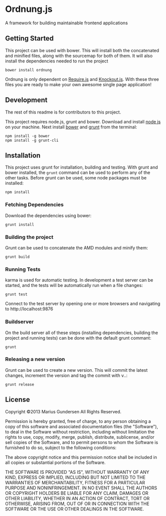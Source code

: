 # Ordnung.js

A framework for building maintainable frontend applications

## Getting Started

This project can be used with bower. This will install both the concatenated and minified files, along with the sourcemap for both of them. It will also install the dependencies needed to run the project

```shell
bower install ordnung
```

Ordnung is only dependent on [Require.js](http://requirejs.org) and [Knockout.js](http://knockoutjs.com). With these three files you are ready to make your own awesome single page application!


## Development

The rest of this readme is for contributors to this project.

This project requires node.js, grunt and bower. Download and install [node js](http://www.nodejs.org) on your machine. Next install [bower](https://github.com/bower/bower) and [grunt](http://gruntjs.com) from the terminal: 

```shell
npm install -g bower
npm install -g grunt-cli
```

## Installation

This project uses grunt for installation, building and testing. With grunt and bower installed, the `grunt` command can be used to perform any of the other tasks. Before grunt can be used, some node packages must be installed:


```shell
npm install
```


### Fetching Dependencies

Download the dependencies using bower:

```shell
grunt install
```

### Building the project

Grunt can be used to concatenate the AMD modules and minify them:

```shell
grunt build
```

### Running Tests

karma is used for automatic testing. In development a test server can be started, and the tests will be automatically run when a file changes:

```shell
grunt test
```

Connect to the test server by opening one or more browsers and navigating to http://localhost:9876

### Buildserver

On the build server all of these steps (installing dependencies, building the project and running tests) can be done with the default grunt commant:


```shell
grunt
```

### Releasing a new version

Grunt can be used to create a new version. This will commit the latest changes, increment the version and tag the commit with v<MAJOR>.<MINOR>.<PATCH>:

```shell
grunt release
```


## License

Copyright ©2013 Marius Gundersen All Rights Reserved.

Permission is hereby granted, free of charge, to any person obtaining a copy of this software and associated documentation files (the "Software"), to deal in the Software without restriction, including without limitation the rights to use, copy, modify, merge, publish, distribute, sublicense, and/or sell copies of the Software, and to permit persons to whom the Software is furnished to do so, subject to the following conditions:

The above copyright notice and this permission notice shall be included in all copies or substantial portions of the Software.

THE SOFTWARE IS PROVIDED "AS IS", WITHOUT WARRANTY OF ANY KIND, EXPRESS OR IMPLIED, INCLUDING BUT NOT LIMITED TO THE WARRANTIES OF MERCHANTABILITY, FITNESS FOR A PARTICULAR PURPOSE AND NONINFRINGEMENT. IN NO EVENT SHALL THE AUTHORS OR COPYRIGHT HOLDERS BE LIABLE FOR ANY CLAIM, DAMAGES OR OTHER LIABILITY, WHETHER IN AN ACTION OF CONTRACT, TORT OR OTHERWISE, ARISING FROM, OUT OF OR IN CONNECTION WITH THE SOFTWARE OR THE USE OR OTHER DEALINGS IN THE SOFTWARE.